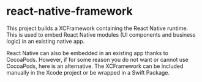 # react-native-framework

This project builds a XCFramework containing the React Native runtime. This is used to embed React Native modules (UI components and business logic) in an existing native app.

React Native can also be embedded in an existing app thanks to CocoaPods. However, if for some reason you do not want or cannot use CocoaPods, here is an alternative. The XCFramework can be included manually in the Xcode project or be wrapped in a Swift Package.